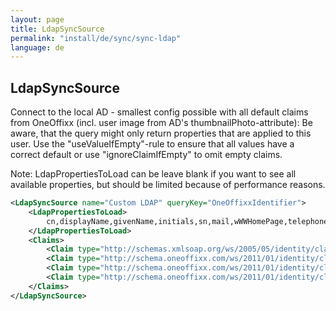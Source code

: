 ```yaml
---
layout: page
title: LdapSyncSource
permalink: "install/de/sync/sync-ldap"
language: de
---
```


## LdapSyncSource

Connect to the local AD - smallest config possible with all default claims from OneOffixx (incl. user image from AD's thumbnailPhoto-attribute): Be aware, that the query might only return properties that are applied to this user. Use the "useValueIfEmpty"-rule to ensure that all values have a correct default or use "ignoreClaimIfEmpty" to omit empty claims.

Note: LdapPropertiesToLoad can be leave blank if you want to see all available properties, but should be limited because of performance reasons.

```xml
<LdapSyncSource name="Custom LDAP" queryKey="OneOffixxIdentifier">
    <LdapPropertiesToLoad>
        cn,displayName,givenName,initials,sn,mail,wWWHomePage,telephoneNumber,otherTelephoneNumber,description,physicalDeliveryOfficeName,streetAddress,postalCode,co,l,st,postOfficeBox,homePhone,otherHomePhone,mobile,facsimileTelephoneNumber,otherFacsimileTelephoneNumber,organization,department,company,manager,userPrincipalName,title,thumbnailPhoto,userAccountControl
    </LdapPropertiesToLoad>
    <Claims>
        <Claim type="http://schemas.xmlsoap.org/ws/2005/05/identity/claims/name" property="cn" />
        <Claim type="http://schema.oneoffixx.com/ws/2011/01/identity/claims/displayName" property="displayName" />
        <Claim type="http://schema.oneoffixx.com/ws/2011/01/identity/claims/title" property="title" />
        <Claim type="http://schema.oneoffixx.com/ws/2011/01/identity/claims/userImage" property="thumbnailPhoto" />
    </Claims>
</LdapSyncSource>
```